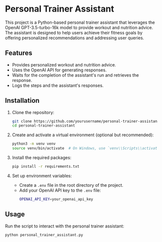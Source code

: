 # Personal Trainer Assistant

This project is a Python-based personal trainer assistant that leverages the OpenAI GPT-3.5-turbo-16k model to provide workout and nutrition advice. The assistant is designed to help users achieve their fitness goals by offering personalized recommendations and addressing user queries.

## Features

- Provides personalized workout and nutrition advice.
- Uses the OpenAI API for generating responses.
- Waits for the completion of the assistant's run and retrieves the response.
- Logs the steps and the assistant's responses.

## Installation

1. Clone the repository:
    ```sh
    git clone https://github.com/yourusername/personal-trainer-assistant.git
    cd personal-trainer-assistant
    ```

2. Create and activate a virtual environment (optional but recommended):
    ```sh
    python3 -m venv venv
    source venv/bin/activate  # On Windows, use `venv\\Scripts\\activate`
    ```

3. Install the required packages:
    ```sh
    pip install -r requirements.txt
    ```

4. Set up environment variables:
    - Create a `.env` file in the root directory of the project.
    - Add your OpenAI API key to the `.env` file:
      ```sh
      OPENAI_API_KEY=your_openai_api_key
      ```

## Usage

Run the script to interact with the personal trainer assistant:

```sh
python personal_trainer_assistant.py
